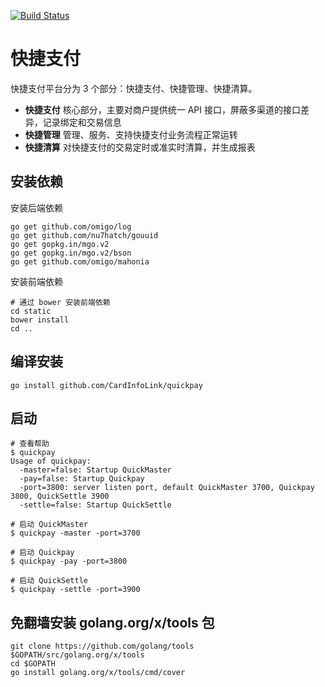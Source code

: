 [![Build Status](https://magnum.travis-ci.com/CardInfoLink/quickpay.svg?token=zWvvzH6Ca6HFV3cUQVQD)](https://magnum.travis-ci.com/CardInfoLink/quickpay)


快捷支付
========

快捷支付平台分为 3 个部分：快捷支付、快捷管理、快捷清算。

* __快捷支付__ 核心部分，主要对商户提供统一 API 接口，屏蔽多渠道的接口差异，记录绑定和交易信息
* __快捷管理__ 管理、服务、支持快捷支付业务流程正常运转
* __快捷清算__ 对快捷支付的交易定时或准实时清算，并生成报表


安装依赖
-------

安装后端依赖

```
go get github.com/omigo/log
go get github.com/nu7hatch/gouuid
go get gopkg.in/mgo.v2
go get gopkg.in/mgo.v2/bson
go get github.com/omigo/mahonia
```

安装前端依赖

```
# 通过 bower 安装前端依赖
cd static
bower install
cd ..
```


编译安装
-------

```
go install github.com/CardInfoLink/quickpay
```


启动
----

```
# 查看帮助
$ quickpay
Usage of quickpay:
  -master=false: Startup QuickMaster
  -pay=false: Startup Quickpay
  -port=3800: server listen port, default QuickMaster 3700, Quickpay 3800, QuickSettle 3900
  -settle=false: Startup QuickSettle

# 启动 QuickMaster
$ quickpay -master -port=3700

# 启动 Quickpay
$ quickpay -pay -port=3800

# 启动 QuickSettle
$ quickpay -settle -port=3900
```

免翻墙安装 golang.org/x/tools 包
-------------------------------
```
git clone https://github.com/golang/tools $GOPATH/src/golang.org/x/tools
cd $GOPATH
go install golang.org/x/tools/cmd/cover
```
